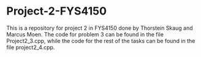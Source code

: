 # Project-2-FYS4150

This is a repository for project 2 in FYS4150 done by Thorstein Skaug and Marcus Moen. The code for problem 3 can be found in the file Project2_3.cpp, while the code for the rest of the tasks can be found in the file project2_4.cpp.
